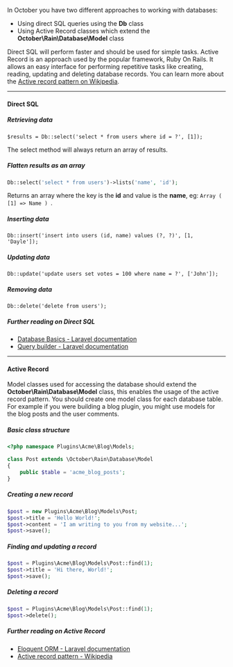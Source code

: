 
In October you have two different approaches to working with databases:

* Using direct SQL queries using the **Db** class
* Using Active Record classes which extend the **October\Rain\Database\Model** class

Direct SQL will perform faster and should be used for simple tasks. Active Record is an approach 
used by the popular framework, Ruby On Rails. It allows an easy interface for performing repetitive 
tasks like creating, reading, updating and deleting database records. You can learn more about the 
[Active record pattern on Wikipedia](http://en.wikipedia.org/wiki/Active_record_pattern).

---

#### Direct SQL

##### Retrieving data
```
$results = Db::select('select * from users where id = ?', [1]);
```
The select method will always return an array of results.

##### Flatten results as an array
```php
Db::select('select * from users')->lists('name', 'id');
```
Returns an array where the key is the **id** and value is the **name**, eg: ```Array ( [1] => Name ) ```.

##### Inserting data
```
Db::insert('insert into users (id, name) values (?, ?)', [1, 'Dayle']);
```

##### Updating data

```
Db::update('update users set votes = 100 where name = ?', ['John']);
```

##### Removing data

```
Db::delete('delete from users');
```

##### Further reading on Direct SQL

* [Database Basics - Laravel documentation](http://laravel.com/docs/database)
* [Query builder - Laravel documentation](http://laravel.com/docs/queries)

---

#### Active Record

Model classes used for accessing the database should extend the **October\Rain\Database\Model** class, 
this enables the usage of the active record pattern. You should create one model class for each database 
table. For example if you were building a blog plugin, you might use models for the blog posts and 
the user comments.

##### Basic class structure

```php
<?php namespace Plugins\Acme\Blog\Models;

class Post extends \October\Rain\Database\Model
{
    public $table = 'acme_blog_posts';
}
```

##### Creating a new record

```php
$post = new Plugins\Acme\Blog\Models\Post;
$post->title = 'Hello World!';
$post->content = 'I am writing to you from my website...';
$post->save();
```

##### Finding and updating a record

```php
$post = Plugins\Acme\Blog\Models\Post::find(1);
$post->title = 'Hi there, World!';
$post->save();
```

##### Deleting a record

```php
$post = Plugins\Acme\Blog\Models\Post::find(1);
$post->delete();
```

##### Further reading on Active Record

* [Eloquent ORM - Laravel documentation](http://laravel.com/docs/eloquent)
* [Active record pattern - Wikipedia](http://en.wikipedia.org/wiki/Active_record_pattern)

